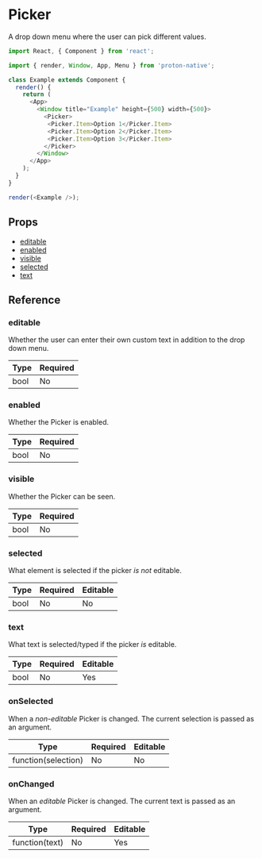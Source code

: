 # Picker

A drop down menu where the user can pick different values.

```javascript
import React, { Component } from 'react';

import { render, Window, App, Menu } from 'proton-native';

class Example extends Component {
  render() {
    return (
      <App>
        <Window title="Example" height={500} width={500}>
          <Picker>
           <Picker.Item>Option 1</Picker.Item>
           <Picker.Item>Option 2</Picker.Item>
           <Picker.Item>Option 3</Picker.Item>
          </Picker>
        </Window>
      </App>
    );
  }
}

render(<Example />);
```

## Props

- [editable](#editable)
- [enabled](#enabled)
- [visible](#visible)
- [selected](#selected)
- [text](#text)

## Reference

### editable

Whether the user can enter their own custom text in addition to the drop down menu.

| **Type** | **Required** |
| --- | --- |
| bool | No |

### enabled

Whether the Picker is enabled.

| **Type** | **Required** |
| --- | --- |
| bool | No |

### visible

Whether the Picker can be seen.

| **Type** | **Required** |
| --- | --- |
| bool | No |

### selected

What element is selected if the picker *is not* editable.

| **Type** | **Required** | **Editable** |
| --- | --- | --- |
| bool | No | No |

### text

What text is selected/typed if the picker *is* editable.

| **Type** | **Required** | **Editable** |
| --- | --- | --- |
| bool | No | Yes |

### onSelected

When a *non-editable* Picker is changed. The current selection is passed as an argument.

| **Type** | **Required** | **Editable** |
| --- | --- | --- |
| function(selection) | No | No |

### onChanged

When an *editable* Picker is changed. The current text is passed as an argument.

| **Type** | **Required** | **Editable** |
| --- | --- | --- |
| function(text) | No | Yes |